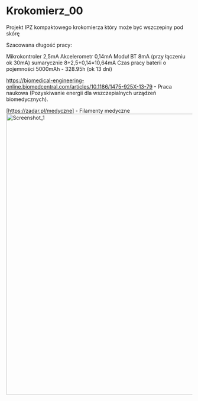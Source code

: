 # Krokomierz_00
Projekt IPZ kompaktowego krokomierza który może być wszczepiny pod skórę

Szacowana długość pracy:

Mikrokontroler 2,5mA
Akcelerometr 0,14mA
Moduł BT 8mA (przy łączeniu ok 30mA)
sumarycznie 8+2,5+0,14=10,64mA
Czas pracy baterii o pojemności 5000mAh - 328.95h (ok 13 dni)

https://biomedical-engineering-online.biomedcentral.com/articles/10.1186/1475-925X-13-79 - Praca naukowa (Pozyskiwanie energii dla wszczepialnych urządzeń biomedycznych).

[https://zadar.pl/medyczne] - Filamenty medyczne
<img width="761" alt="Screenshot_1" src="https://user-images.githubusercontent.com/102184731/175354546-61510eb9-f611-4324-a35d-6459da4b936e.png">
